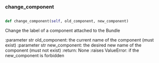 ### change\_component
```py

def change_component(self, old_component, new_component)

```



Change the label of a component attached to the Bundle

:parameter str old_component: the current name of the component
    (must exist)
:parameter str new_component: the desired new name of the component
    (must not exist)
:return: None
:raises ValueError: if the new_component is forbidden

